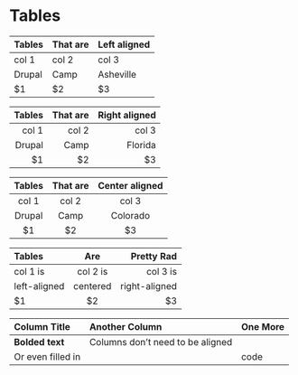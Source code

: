 # Tables

| Tables | That are | Left aligned |
|:---------|:-------------|:-----|
| col 1 | col 2 | col 3 |
| Drupal | Camp | Asheville |
| $1 | $2 | $3 |

| Tables | That are | Right aligned |
|---------:|-------------:|-----:|
| col 1 | col 2 | col 3 |
| Drupal | Camp | Florida |
| $1 | $2 | $3 |

| Tables | That are | Center aligned |
|:---------:|:-------------:|:-----:|
| col 1 | col 2 | col 3 |
| Drupal | Camp | Colorado |
| $1 | $2 | $3 |

| Tables | Are | Pretty Rad |
|:---------|:-------------:|-----:|
| col 1 is | col 2 is | col 3 is |
| left-aligned | centered | right-aligned |
| $1 | $2 | $3 |

| Column Title | Another Column | One More |
|:------------------|:----------|:---------|
| **Bolded text** | Columns don’t need to be aligned | |
| Or even filled in | | code |
